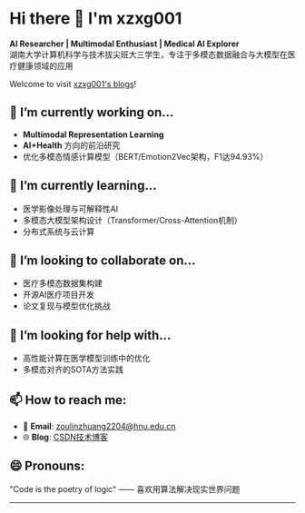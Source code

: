# Hi there 👋 I'm xzxg001

**AI Researcher | Multimodal Enthusiast | Medical AI Explorer**  
湖南大学计算机科学与技术拔尖班大三学生，专注于多模态数据融合与大模型在医疗健康领域的应用

Welcome to visit [xzxg001's blogs](https://xzxg001.github.io/)!
## 🔭 I’m currently working on...
- **Multimodal Representation Learning** 
- **AI+Health** 方向的前沿研究
- 优化多模态情感计算模型（BERT/Emotion2Vec架构，F1达94.93%）

## 🌱 I’m currently learning...
- 医学影像处理与可解释性AI
- 多模态大模型架构设计（Transformer/Cross-Attention机制）
- 分布式系统与云计算


## 👯 I’m looking to collaborate on...
- 医疗多模态数据集构建
- 开源AI医疗项目开发
- 论文复现与模型优化挑战

## 🤔 I’m looking for help with...
- 高性能计算在医学模型训练中的优化
- 多模态对齐的SOTA方法实践

## 📫 How to reach me:
- 📧 **Email**: zoulinzhuang2204@hnu.edu.cn  
- 🌐 **Blog**: [CSDN技术博客](https://blog.csdn.net/xzxg001)

## 😄 Pronouns:
"Code is the poetry of logic" —— 喜欢用算法解决现实世界问题

---

